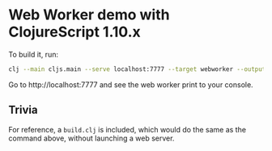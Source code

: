 # Web Worker demo with ClojureScript 1.10.x

To build it, run:

```bash
clj --main cljs.main --serve localhost:7777 --target webworker --output-to mywebworker.js --compile mywebworker.core
```

Go to http://localhost:7777 and see the web worker print to your console.


## Trivia

For reference, a `build.clj` is included, which would do the same as the command above, without launching a web server.
